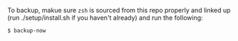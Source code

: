 To backup, makue sure `zsh` is sourced from this repo properly and linked up (run ./setup/install.sh if you haven't already) and run the following:

```
$ backup-now
```
